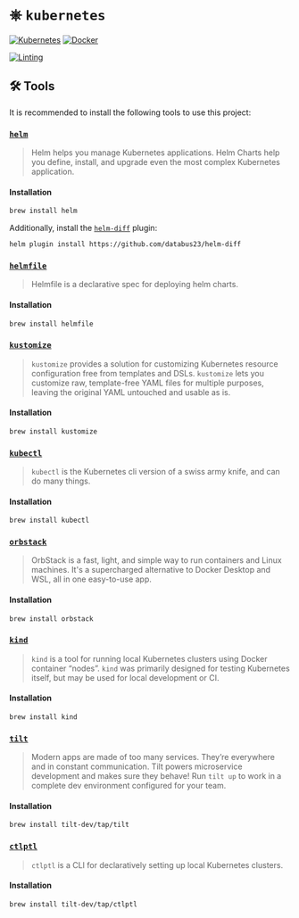 # ⎈ `kubernetes`

[![Kubernetes](https://img.shields.io/badge/kubernetes-%23326ce5.svg?style=for-the-badge&logo=kubernetes&logoColor=white)](https://kubectl.docs.kubernetes.io/guides/introduction/kubectl/)
[![Docker](https://img.shields.io/badge/docker-%230db7ed.svg?style=for-the-badge&logo=docker&logoColor=white)](https://docs.docker.com/get-started/)

[![Linting](https://github.com/AJCandfield/kubernetes/actions/workflows/lint.yml/badge.svg)](https://github.com/AJCandfield/kubernetes/actions/workflows/lint.yml)

## 🛠️ Tools

It is recommended to install the following tools to use this project:

### [`helm`](https://helm.sh/)

> Helm helps you manage Kubernetes applications.
> Helm Charts help you define, install, and upgrade even the most complex Kubernetes application.

#### Installation

```bash
brew install helm
```

Additionally, install the [`helm-diff`](https://github.com/databus23/helm-diff) plugin:

```bash
helm plugin install https://github.com/databus23/helm-diff
```

### [`helmfile`](https://helmfile.readthedocs.io/en/latest)

> Helmfile is a declarative spec for deploying helm charts.

#### Installation

```bash
brew install helmfile
```

### [`kustomize`](https://kubectl.docs.kubernetes.io/guides/introduction/kustomize/)

> `kustomize` provides a solution for customizing Kubernetes resource configuration free from templates and DSLs.
> `kustomize` lets you customize raw, template-free YAML files for multiple purposes,
> leaving the original YAML untouched and usable as is.

#### Installation

```bash
brew install kustomize
```

### [`kubectl`](https://kubectl.docs.kubernetes.io/guides/introduction/kubectl/)

> `kubectl` is the Kubernetes cli version of a swiss army knife, and can do many things.

#### Installation

```bash
brew install kubectl
```

### [`orbstack`](https://docs.orbstack.dev/)

> OrbStack is a fast, light, and simple way to run containers and Linux machines.
> It's a supercharged alternative to Docker Desktop and WSL, all in one easy-to-use app.

#### Installation

```bash
brew install orbstack
```

### [`kind`](https://kind.sigs.k8s.io/)

> `kind` is a tool for running local Kubernetes clusters
> using Docker container “nodes”.
> `kind` was primarily designed for testing Kubernetes itself,
> but may be used for local development or CI.

#### Installation

```bash
brew install kind
```

### [`tilt`](https://tilt.dev/)

> Modern apps are made of too many services.
> They’re everywhere and in constant communication.
> Tilt powers microservice development and makes sure they behave!
> Run `tilt up` to work in a complete dev environment configured for your team.

#### Installation

```bash
brew install tilt-dev/tap/tilt
```

### [`ctlptl`](https://github.com/tilt-dev/ctlptl)

> `ctlptl` is a CLI for declaratively setting up local Kubernetes clusters.

#### Installation

```bash
brew install tilt-dev/tap/ctlptl
```
